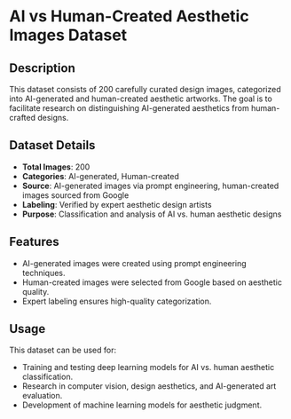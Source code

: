 # AI vs Human-Created Aesthetic Images Dataset  

## Description  
This dataset consists of 200 carefully curated design images, categorized into AI-generated and human-created aesthetic artworks. The goal is to facilitate research on distinguishing AI-generated aesthetics from human-crafted designs.  

## Dataset Details  
- **Total Images**: 200  
- **Categories**: AI-generated, Human-created  
- **Source**: AI-generated images via prompt engineering, human-created images sourced from Google  
- **Labeling**: Verified by expert aesthetic design artists  
- **Purpose**: Classification and analysis of AI vs. human aesthetic designs  

## Features  
- AI-generated images were created using prompt engineering techniques.  
- Human-created images were selected from Google based on aesthetic quality.  
- Expert labeling ensures high-quality categorization.  


## Usage  
This dataset can be used for:  
- Training and testing deep learning models for AI vs. human aesthetic classification.  
- Research in computer vision, design aesthetics, and AI-generated art evaluation.  
- Development of machine learning models for aesthetic judgment.  

